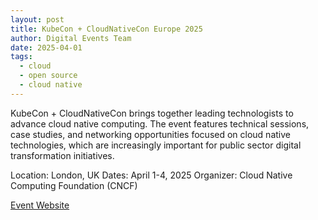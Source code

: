 ```yaml
---
layout: post
title: KubeCon + CloudNativeCon Europe 2025
author: Digital Events Team
date: 2025-04-01
tags:
  - cloud
  - open source
  - cloud native
---
```


KubeCon + CloudNativeCon brings together leading technologists to advance cloud native computing. The event features technical sessions, case studies, and networking opportunities focused on cloud native technologies, which are increasingly important for public sector digital transformation initiatives.

Location: London, UK
Dates: April 1-4, 2025
Organizer: Cloud Native Computing Foundation (CNCF)

[Event Website](https://events.linuxfoundation.org/events/kubecon-cloudnativecon-europe/)
